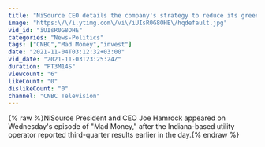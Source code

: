 ```yaml
---
title: "NiSource CEO details the company's strategy to reduce its greenhouse gas emissions by 90% by 2030"
image: "https:\/\/i.ytimg.com\/vi\/iUIsR0G8OHE\/hqdefault.jpg"
vid_id: "iUIsR0G8OHE"
categories: "News-Politics"
tags: ["CNBC","Mad Money","invest"]
date: "2021-11-04T03:12:32+03:00"
vid_date: "2021-11-03T23:25:24Z"
duration: "PT3M14S"
viewcount: "6"
likeCount: "0"
dislikeCount: "0"
channel: "CNBC Television"
---
```

{% raw %}NiSource President and CEO Joe Hamrock appeared on Wednesday's episode of &quot;Mad Money,&quot; after the Indiana-based utility operator reported third-quarter results earlier in the day.{% endraw %}
